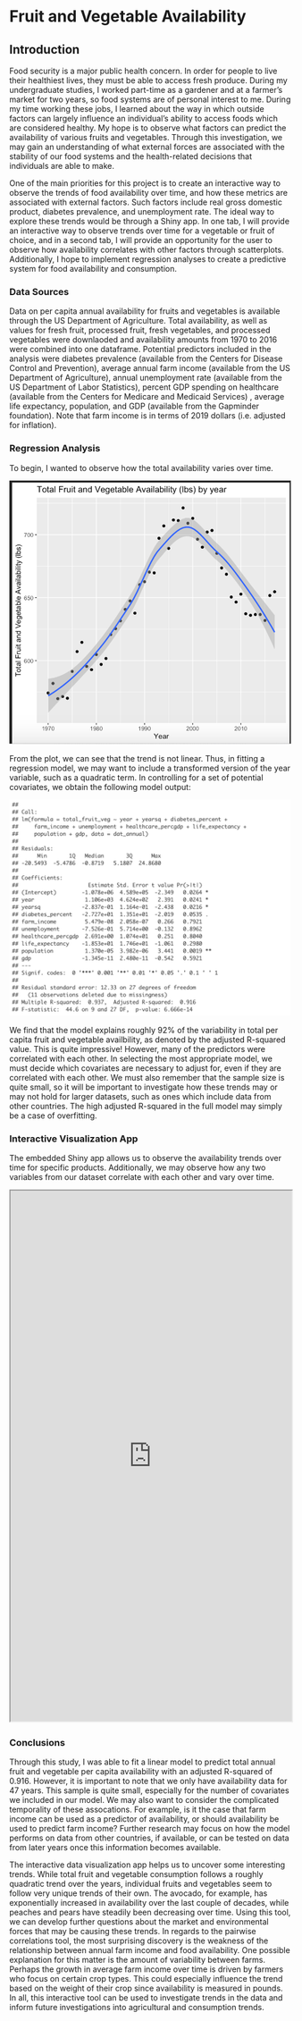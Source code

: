 # Fruit and Vegetable Availability

## Introduction

Food security is a major public health concern. In order for people to live their healthiest lives, they must be able to access fresh produce. During my undergraduate studies, I worked part-time as a gardener and at a farmer’s market for two years, so food systems are of personal interest to me. During my time working these jobs, I learned about the way in which outside factors can largely influence an individual’s ability to access foods which are considered healthy. My hope is to observe what factors can predict the availability of various fruits and vegetables. Through this investigation, we may gain an understanding of what external forces are associated with the stability of our food systems and the health-related decisions that individuals are able to make.

One of the main priorities for this project is to create an interactive way to observe the trends of food availability over time, and how these metrics are associated with external factors. Such factors include real gross domestic product, diabetes prevalence, and unemployment rate. The ideal way to explore these trends would be through a Shiny app. In one tab, I will provide an interactive way to observe trends over time for a vegetable or fruit of choice, and in a second tab, I will provide an opportunity for the user to observe how availability correlates with other factors through scatterplots. Additionally, I hope to implement regression analyses to create a predictive system for food availability and consumption. 

### Data Sources

Data on per capita annual availability for fruits and vegetables is available through the US Department of Agriculture. Total availability, as well as values for fresh fruit, processed fruit, fresh vegetables, and processed vegetables were downlaoded and availability amounts from 1970 to 2016 were combined into one dataframe. Potential predictors included in the analysis were diabetes prevalence (available from the Centers for Disease Control and Prevention), average annual farm income (available from the US Department of Agriculture), annual unemployment rate (available from the US Department of Labor Statistics), percent GDP spending on healthcare (available from the Centers for Medicare and Medicaid Services) , average life expectancy, population, and GDP (available from the Gapminder foundation). Note that farm income is in terms of 2019 dollars (i.e. adjusted for inflation).

### Regression Analysis

To begin, I wanted to observe how the total availability varies over time. 

<img src="timeplot.png" class="img-responsive" alt="">

From the plot, we can see that the trend is not linear. Thus, in fitting a regression model, we may want to include a transformed version of the year variable, such as a quadratic term. In controlling for a set of potential covariates, we obtain the following model output:

<img src="modeloutput.png" class="img-responsive" alt="">

We find that the model explains roughly 92% of the variability in total per capita fruit and vegetable availbility, as denoted by the adjusted R-squared value. This is quite impressive! However, many of the predictors were correlated with each other. In selecting the most appropriate model, we must decide which covariates are necessary to adjust for, even if they are correlated with each other. We must also remember that the sample size is quite small, so it will be important to investigate how these trends may or may not hold for larger datasets, such as ones which include data from other countries. The high adjusted R-squared in the full model may simply be a case of overfitting.

### Interactive Visualization App

The embedded Shiny app allows us to observe the availability trends over time for specific products. Additionally, we may observe how any two variables from our dataset correlate with each other and vary over time.

<iframe src="https://nwbirk.shinyapps.io/bst260-final-project/" width="100%" height="950px"></iframe>

### Conclusions

Through this study, I was able to fit a linear model to predict total annual fruit and vegetable per capita availability with an adjusted R-squared of 0.916. However, it is important to note that we only have availability data for 47 years. This sample is quite small, especially for the number of covariates we included in our model. We may also want to consider the complicated temporality of these assocations. For example, is it the case that farm income can be used as a predictor of availability, or should availability be used to predict farm income? Further research may focus on how the model performs on data from other countries, if available, or can be tested on data from later years once this information becomes available.

The interactive data visualization app helps us to uncover some interesting trends. While total fruit and vegetable consumption follows a roughly quadratic trend over the years, individual fruits and vegetables seem to follow very unique trends of their own. The avocado, for example, has exponentially  increased in availability over the last couple of decades, while peaches and pears have steadily been decreasing over time. Using this tool, we can develop further questions about the market and environmental forces that may be causing these trends. In regards to the pairwise correlations tool, the most surprising discovery is the weakness of the relationship between annual farm income and food availability. One possible explanation for this matter is the amount of variability between farms. Perhaps the growth in average farm income over time is driven by farmers who focus on certain crop types. This could especially influence the trend based on the weight of their crop since availability is measured in pounds. In all, this interactive tool can be used to investigate trends in the data and inform future investigations into agricultural and consumption trends.


